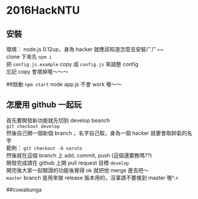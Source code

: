 # 2016HackNTU
## 安裝
環境： node.js 0.12up，身為 hacker 就應該知道怎麼去安裝ㄏㄏ~~  
clone 下來先 `npm i`  
把 `config.js.example` copy 成 `config.js`  來調整 config  
忘記 copy 會壞掉喔～～～  

##啟動
`npm start` node app.js 不會 work 喔～～  

## 怎麼用 github 一起玩

首先要開發新功能就先切到 develop beanch  
`git checkout develop`  
然後自己開一個新個 branch ，名字自己取，身為一個 hacker 就要會取帥氣的名字  
範例： `git checkout -b naruto`  
然後就在這個 branch 上 add, commit, push (這個還要教嗎??)  
開發完成請在 github 上開 pull request 目標 `develop`  
開完後大家一起驗證的功能後覺得 ok 就把他 merge 進去吧～  
`master` branch 是用來做 release 版本用的，沒事請不要推到 master 喔^.<  

##cowabunga